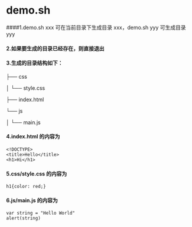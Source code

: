 # demo.sh

####1.demo.sh xxx 可在当前目录下生成目录 xxx，demo.sh yyy 可生成目录 yyy

#### 2.如果要生成的目录已经存在，则直接退出

#### 3.生成的目录结构如下：

 ├── css
 
 │   └── style.css
 
 ├── index.html
 
 └── js
 
 │   └── main.js

#### 4.index.html 的内容为
    

    <!DOCTYPE>
    <title>Hello</title>
    <h1>Hi</h1>


#### 5.css/style.css 的内容为


    h1{color: red;}

#### 6.js/main.js 的内容为

    var string = "Hello World"
    alert(string)
